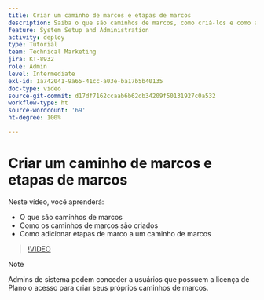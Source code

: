 ```yaml
---
title: Criar um caminho de marcos e etapas de marcos
description: Saiba o que são caminhos de marcos, como criá-los e como adicionar etapas de marcos.
feature: System Setup and Administration
activity: deploy
type: Tutorial
team: Technical Marketing
jira: KT-8932
role: Admin
level: Intermediate
exl-id: 1a742041-9a65-41cc-a03e-ba17b5b40135
doc-type: video
source-git-commit: d17df7162ccaab6b62db34209f50131927c0a532
workflow-type: ht
source-wordcount: '69'
ht-degree: 100%

---
```


# Criar um caminho de marcos e etapas de marcos

Neste vídeo, você aprenderá:

* O que são caminhos de marcos
* Como os caminhos de marcos são criados
* Como adicionar etapas de marco a um caminho de marcos

>[!VIDEO](https://video.tv.adobe.com/v/335204/?quality=12&learn=on&enablevpops)

>[!NOTE]
>
>Admins de sistema podem conceder a usuários que possuem a licença de Plano o acesso para criar seus próprios caminhos de marcos.

